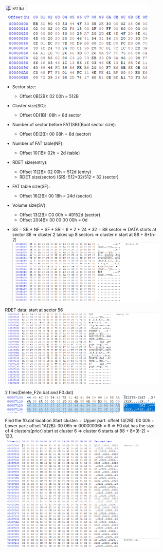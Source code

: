 ![alt text](image.png)

- Sector size:
    + Offset 0B(2B): 02 00h = 512B

- Cluster size(SC):
    + Offset 0D(1B): 08h = 8d sector

- Number of sector before FAT(SB)(Boot sector size):
    + Offset 0E(2B): 00 08h = 8d (sector)

- Number of FAT table(NF):
    + Offset 10(1B): 02h = 2d (table)

- RDET size(entry):
    + Offset 11(2B): 02 00h = 512d (entry)
    + RDET size(sector) (SR): 512*32/512 = 32 (sector)

- FAT table size(SF):
    + Offset 16(2B): 00 18h = 24d (sector)

- Volume size(SV):
    + Offset 13(2B): C0 00h = 49152d (sector)
    + Offset 20(4B): 00 00 00 00h = 0d 

- SS = SB + NF * SF + SR = 8 + 2 * 24 + 32 = 88 sector
=> DATA starts at sector 88
=> cluster 2 takes up 8 sectors => cluster n start at 88 + 8*(n-2)
![alt text](image-1.png)



RDET data: start at sector 56
![alt text](image-2.png)

2 files(Delete_F2n.bat and F0.dat)
![alt text](image-3.png)

Find the f0.dat location
Start cluster:
    + Upper part: offset 14(2B): 00 00h
    + Lower part: offset 1A(2B): 00 06h
=> 00000006h = 6 => F0.dat has the size of 4 clusters(prior) start at cluster 6 => cluster 6 starts at 88 + 8*(6-2) = 120.    
![alt text](image-4.png)